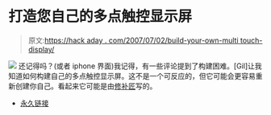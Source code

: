 # 打造您自己的多点触控显示屏

> 原文:[https://hack aday . com/2007/07/02/build-your-own-multi touch-display/](https://hackaday.com/2007/07/02/build-your-own-multitouch-display/)

![](../Images/c069a12be84e8ce9e26e4556d78d1868.png)
还记得吗？(或者 iphone 界面)我记得，有一些评论提到了构建困难。[Gil]让我知道如何构建自己的多点触控显示屏。这不是一个可反应的，但它可能会更容易重新创建你自己。看起来它可能是由[修补匠](http://tinker.it/now/2007/02/28/multitouch-table-experiment/)写的。

*   [永久链接](http://www.instructables.com/id/EJIXKOEF3ER7VN5/?ALLSTEPS)